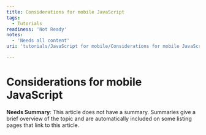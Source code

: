 ```yaml
---
title: Considerations for mobile JavaScript
tags:
  - Tutorials
readiness: 'Not Ready'
notes:
  - 'Needs all content'
uri: 'tutorials/JavaScript for mobile/Considerations for mobile JavaScript'

---
```

# Considerations for mobile JavaScript

**Needs Summary**: This article does not have a summary. Summaries give a brief overview of the topic and are automatically included on some listing pages that link to this article.

